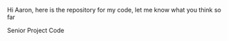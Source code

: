Hi Aaron, here is the repository for my code, let me know what you think so far

Senior Project Code 

